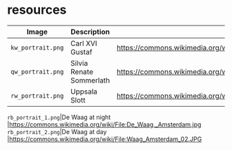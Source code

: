 # resources

Image              |Description             |URL
-------------------|------------------------|--------------------------------------------------------------------------------------
`kw_portrait.png`  |Carl XVI Gustaf         |https://commons.wikimedia.org/wiki/File:Carlos_Gustavo_da_Su%C3%A9cia_(meio_corpo).jpg
`qw_portrait.png`  |Silvia Renate Sommerlath|https://commons.wikimedia.org/wiki/Category:Queen_Silvia_of_Sweden#/media/File:Queen_Silvia_of_Sweden_in_2018.jpg
`rw_portrait.png`  |Uppsala Slott           |https://commons.wikimedia.org/wiki/Category:Uppsala_slott#/media/File:Schloss_Uppsala.jpg

`rb_portrait_1.png`|De Waag at night        |https://commons.wikimedia.org/wiki/File:De_Waag,_Amsterdam.jpg
`rb_portrait_2.png`|De Waag at day        |https://commons.wikimedia.org/wiki/File:Waag_Amsterdam_02.JPG




